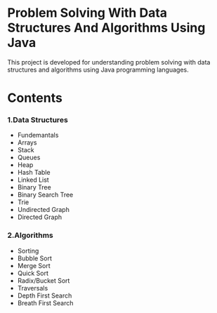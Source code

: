 # Problem Solving With Data Structures And Algorithms Using Java

This project is developed for understanding problem solving with data structures and algorithms using Java programming languages. 

# Contents

### 1.Data Structures
* Fundemantals
* Arrays
* Stack
* Queues
* Heap
* Hash Table
* Linked List
* Binary Tree
* Binary Search Tree
* Trie
* Undirected Graph
* Directed Graph

### 2.Algorithms
* Sorting
* Bubble Sort
* Merge Sort
* Quick Sort
* Radix/Bucket Sort
* Traversals
* Depth First Search
* Breath First Search





